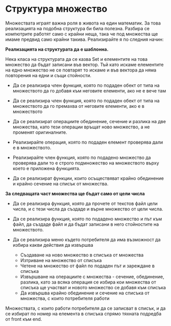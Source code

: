 # Структура множество

Множествата играят важна роля в живота на един математик. За това реализацията на подобна структура би била полезна. Разбира се компютрите работят само с крайни неща, така че под множества ще имаме предвид само крайни такива. Реализирайте я по следния начин:

**Реализацията на структурата да е шаблонна.**

Нека класа на структурата да се казва Set и елементите на това множество да бъдат записани във вектор. Тъй като искаме елементите на едно множество не се повтарят то искаме и във вектора да няма повторения на едни и същи стойности. 
* Да се реализира член функция, която по подаден обект от типа на множеството да го добавя към неговите елементи, ако не е вече там
* Да се реализира член функция, която по подаден обект от типа на множеството да го премахва от неговите елементи, ако е в множеството
* Да се реализират операциите обединение, сечение и разлика на две множества, като тези операции връщат ново множество, а не променят оригиналните. 
* Реализирайте операция, която по подаден елемент проверява дали е в множеството. 
* Реализирайте член функция, която по подадено множество да проверява дали то е строго подмножество на множеството върху което е приложена функцията. 

* Да се реализират функции, които осъществяват крайно обединение и крайно сечение на списък от множества.

**За следващата част множества ще бъдат само от цели числа**

* Да се реализира функция, която да прочете от текстов файл цели числа, и с тези числа да създаде и върне множество от цели числа. 
* Да се реализира функция, която по подадено множество и път към файл, да създаде файл и да бъдат записани в него стойностите на множеството.

* Да се реализира меню където потребителя да има възможност да избира какви действия да извършва
    * Създаване на ново множество в списъка от множества
    * Изтриване на множество от списъка
    * Четене на множество от файл по подаден път и зареждане в списъка
    * Извършване на операциите с множества - сечение, обединение, разлика, като за всяка операция се избира кои множества от списъка ще участват и новото множество се добавя към списъка
    * Да извършва крайно обединение и сечение на списъка от множества, с които потребителя работи

Множествата, с които работи потребителя да се записват в списък, и да се избират по номер на елемента в списъка спрямо тяхната подредба от front към end.

